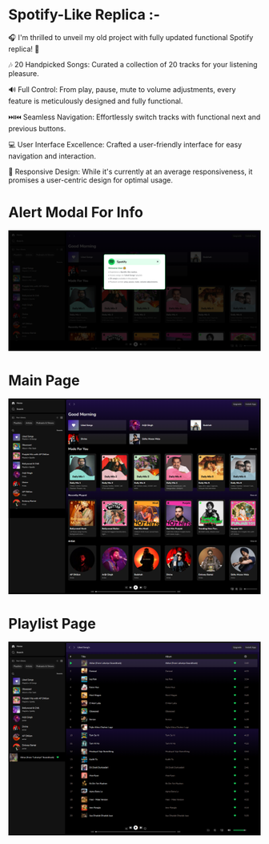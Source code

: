 # Spotify-Like Replica :- 

🎧 I'm thrilled to unveil my old project with fully updated functional Spotify replica! 🚀

🎶 20 Handpicked Songs: Curated a collection of 20 tracks for your listening pleasure.

🔊 Full Control: From play, pause, mute to volume adjustments, every feature is meticulously designed and fully functional.

⏭️⏮️ Seamless Navigation: Effortlessly switch tracks with functional next and previous buttons.

💻 User Interface Excellence: Crafted a user-friendly interface for easy navigation and interaction.

📱 Responsive Design: While it's currently at an average responsiveness, it promises a user-centric design for optimal usage.

# Alert Modal For Info

![Start](./assets/screenshots/modal-popup-image.PNG)

# Main Page

![Start](./assets/screenshots/main-page.png)

# Playlist Page

![Start](./assets/screenshots/playlist-page.png)